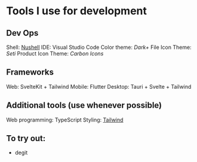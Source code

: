 # Tools I use for development

## Dev Ops

Shell: [Nushell](https://nushell.sh)
IDE: Visual Studio Code
    Color theme: *Dark+*
    File Icon Theme: *Seti*
    Product Icon Theme: *Carbon Icons*


## Frameworks

Web: SvelteKit + Tailwind
Mobile: Flutter
Desktop: Tauri + Svelte + Tailwind


## Additional tools (use whenever possible)

Web programming: TypeScript
Styling: [Tailwind](https://tailwindcss.com)


## To try out:

- degit